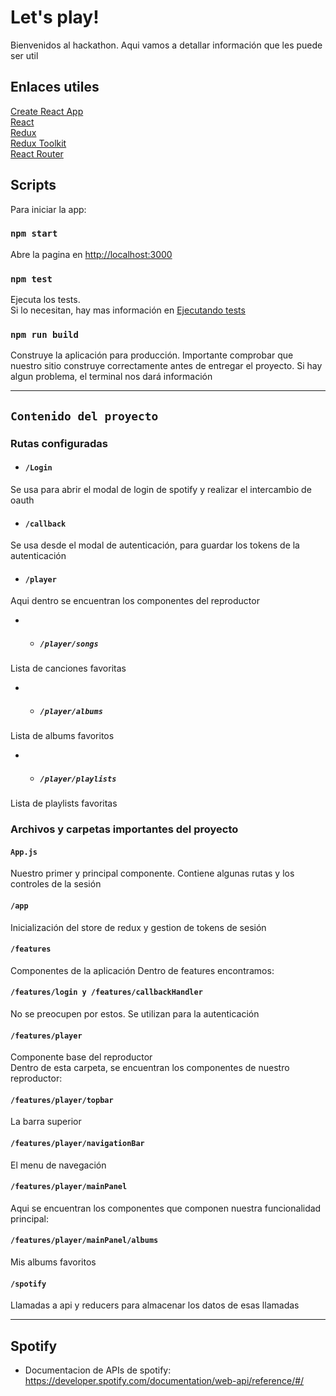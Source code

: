 # Let's play!

Bienvenidos al hackathon. Aqui vamos a detallar información que les puede ser util

## Enlaces utiles

[Create React App](https://github.com/facebook/create-react-app)\
[React](https://reactjs.org/)\
[Redux](https://redux.js.org/)\
[Redux Toolkit](https://redux-toolkit.js.org/)\
[React Router](https://reactrouter.com/)

## Scripts

Para iniciar la app:

### `npm start`

Abre la pagina en [http://localhost:3000](http://localhost:3000)

### `npm test`

Ejecuta los tests. \
Si lo necesitan, hay mas información en [Ejecutando tests](https://facebook.github.io/create-react-app/docs/running-tests)

### `npm run build`

Construye la aplicación para producción. Importante comprobar que nuestro sitio construye correctamente antes de entregar el proyecto. Si hay algun problema, el terminal nos dará información

---

## `Contenido del proyecto`

### Rutas configuradas

- #### `/Login`
Se usa para abrir el modal de login de spotify y realizar el intercambio de oauth

- #### `/callback`
Se usa desde el modal de autenticación, para guardar los tokens de la autenticación

- #### `/player`
Aqui dentro se encuentran los componentes del reproductor

- - ##### `/player/songs`
Lista de canciones favoritas

- - ##### `/player/albums`
Lista de albums favoritos

- - ##### `/player/playlists`
Lista de playlists favoritas

### Archivos y carpetas importantes del proyecto

#### `App.js`
Nuestro primer y principal componente. Contiene algunas rutas y los controles de la sesión

#### `/app`
Inicialización del store de redux y gestion de tokens de sesión

#### `/features`
Componentes de la aplicación
Dentro de features encontramos:
#### `/features/login y /features/callbackHandler`
No se preocupen por estos. Se utilizan para la autenticación

#### `/features/player`
Componente base del reproductor\
Dentro de esta carpeta, se encuentran los componentes de nuestro reproductor:

#### `/features/player/topbar`
La barra superior

#### `/features/player/navigationBar`
El menu de navegación

#### `/features/player/mainPanel`
Aqui se encuentran los componentes que componen nuestra funcionalidad principal:

#### `/features/player/mainPanel/albums`
Mis albums favoritos

#### `/spotify`
Llamadas a api y reducers para almacenar los datos de esas llamadas


---
## Spotify

- Documentacion de APIs de spotify: https://developer.spotify.com/documentation/web-api/reference/#/
